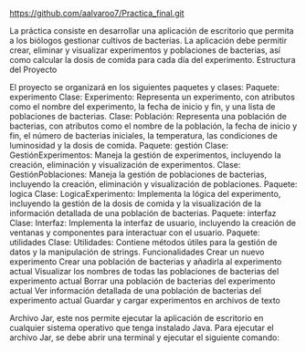 https://github.com/aalvaroo7/Practica_final.git

La práctica consiste en desarrollar una aplicación de escritorio que permita a los biólogos gestionar cultivos de bacterias. La aplicación debe permitir crear, eliminar y visualizar experimentos y poblaciones de bacterias, así como calcular la dosis de comida para cada día del experimento.
Estructura del Proyecto

El proyecto se organizará en los siguientes paquetes y clases:
Paquete: experimento
Clase: Experimento: Representa un experimento, con atributos como el nombre del experimento, la fecha de inicio y fin, y una lista de poblaciones de bacterias.
Clase: Población: Representa una población de bacterias, con atributos como el nombre de la población, la fecha de inicio y fin, el número de bacterias iniciales, la temperatura, las condiciones de luminosidad y la dosis de comida.
Paquete: gestión
Clase: GestiónExperimentos: Maneja la gestión de experimentos, incluyendo la creación, eliminación y visualización de experimentos.
Clase: GestiónPoblaciones: Maneja la gestión de poblaciones de bacterias, incluyendo la creación, eliminación y visualización de poblaciones.
Paquete: logica
Clase: LogicaExperimento: Implementa la lógica del experimento, incluyendo la gestión de la dosis de comida y la visualización de la información detallada de una población de bacterias.
Paquete: interfaz
Clase: Interfaz: Implementa la interfaz de usuario, incluyendo la creación de ventanas y componentes para interactuar con el usuario.
Paquete: utilidades
Clase: Utilidades: Contiene métodos útiles para la gestión de datos y la manipulación de strings.
Funcionalidades
Crear un nuevo experimento
Crear una población de bacterias y añadirla al experimento actual
Visualizar los nombres de todas las poblaciones de bacterias del experimento actual
Borrar una población de bacterias del experimento actual
Ver información detallada de una población de bacterias del experimento actual
Guardar y cargar experimentos en archivos de texto

Archivo Jar, este nos permite ejecutar la aplicación de escritorio en cualquier sistema operativo que tenga instalado Java. Para ejecutar el archivo Jar, se debe abrir una terminal y ejecutar el siguiente comando: